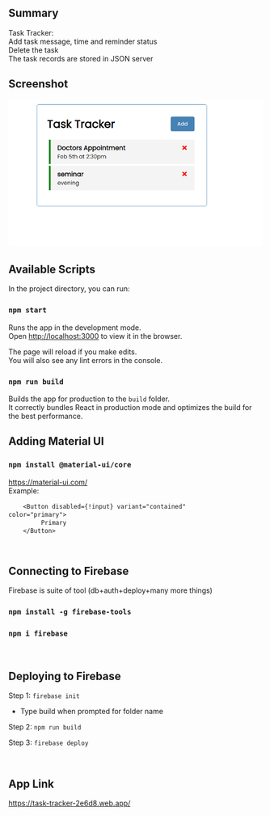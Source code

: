 ## Summary
Task Tracker:\
Add task message, time and reminder status\
Delete the task\
The task records are stored in JSON server
<br>

## Screenshot

![image](Screen.png)
<br>

## Available Scripts

In the project directory, you can run:

### `npm start`

Runs the app in the development mode.\
Open [http://localhost:3000](http://localhost:3000) to view it in the browser.

The page will reload if you make edits.\
You will also see any lint errors in the console.


### `npm run build`

Builds the app for production to the `build` folder.\
It correctly bundles React in production mode and optimizes the build for the best performance.
<br>

## Adding Material UI

### `npm install @material-ui/core`
https://material-ui.com/
<br>
Example:
```
	<Button disabled={!input} variant="contained"            color="primary">
         Primary
    </Button>
```
<br>

## Connecting to Firebase

Firebase is suite of tool (db+auth+deploy+many more things)

### `npm install -g firebase-tools`

### `npm i firebase`

<br>

## Deploying to Firebase

Step 1:  `firebase init`

- Type build when prompted for folder name

Step 2: `npm run build`

Step 3: `firebase deploy`

<br>

## App Link
https://task-tracker-2e6d8.web.app/
